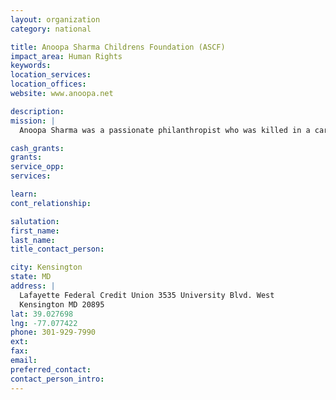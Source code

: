 ```yaml
---
layout: organization
category: national

title: Anoopa Sharma Childrens Foundation (ASCF)
impact_area: Human Rights
keywords: 
location_services: 
location_offices: 
website: www.anoopa.net

description: 
mission: |
  Anoopa Sharma was a passionate philanthropist who was killed in a car accident at the age of 25.  To honor Anoopa and her wishes to help the needy, her family has established the Anoopa Sharma Children's Foundation (ASCF). The Fund will provide support for a school in North India which Anoopa visited in the summer of 2004. The school is the girls’ high school in a small village called Atrauli in the state of Uttar Pradesh.  Anoopa was appalled and saddened to find so much lacking in basic school needs. She agreed she would find some way to help improve the conditions at the school - merit scholarships, library, desks and chairs, drinking water fountain, repair of classrooms and other much needed facilities at the school. The Sharma’s hope that the people whom Anoopa touched might find this a fitting and gratifying opportunity to help execute a project Anoopa hoped to work on herself. 

cash_grants: 
grants: 
service_opp: 
services: 

learn: 
cont_relationship: 

salutation: 
first_name: 
last_name: 
title_contact_person: 

city: Kensington
state: MD
address: |
  Lafayette Federal Credit Union 3535 University Blvd. West  
  Kensington MD 20895
lat: 39.027698
lng: -77.077422
phone: 301-929-7990
ext: 
fax: 
email: 
preferred_contact: 
contact_person_intro: 
---
```

